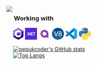 <img align="left" src="disappointing-devil-may-cry.gif">

### &emsp; Working with

&emsp; <a href="http://csharp.net/" title="C#"><img src="icons/csharp.png" /></a>
<a href="https://dotnet.microsoft.com/" title="DotNet"><img src="icons/dotnet.png" /></a>
<a href="https://avaloniaui.net" title="AvaloniaUI"><img src="icons/avalonia.png"/></a>
<a href="https://docs.microsoft.com/en-us/dotnet/visual-basic/" title="VB.Net"><img src="icons/vbnet.png" /></a>
<a href="https://code.visualstudio.com/" title="Visual Studio Code"><img src="icons/vscode.png" /></a>
<a href="https://www.python.org/" title="Python"><img src="icons/python.png" /></a>

&emsp; [![pepukcoder's GitHub stats](https://github-readme-stats.vercel.app/api?username=pepukcoder&count_private=true&show_icons=true&title_color=ffffff&border_color=1f2937&theme=github_dark)](https://github.com/anuraghazra/github-readme-stats)
<br>
&emsp; [![Top Langs](https://github-readme-stats.vercel.app/api/top-langs/?username=pepukcoder&layout=donut&title_color=ffffff&border_color=1f2937&theme=github_dark)](https://github.com/anuraghazra/github-readme-stats)
